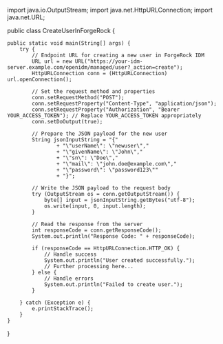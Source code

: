 import java.io.OutputStream;
import java.net.HttpURLConnection;
import java.net.URL;

public class CreateUserInForgeRock {

    public static void main(String[] args) {
        try {
            // Endpoint URL for creating a new user in ForgeRock IDM
            URL url = new URL("https://your-idm-server.example.com/openidm/managed/user?_action=create");
            HttpURLConnection conn = (HttpURLConnection) url.openConnection();

            // Set the request method and properties
            conn.setRequestMethod("POST");
            conn.setRequestProperty("Content-Type", "application/json");
            conn.setRequestProperty("Authorization", "Bearer YOUR_ACCESS_TOKEN"); // Replace YOUR_ACCESS_TOKEN appropriately
            conn.setDoOutput(true);

            // Prepare the JSON payload for the new user
            String jsonInputString = "{"
                    + "\"userName\": \"newuser\","
                    + "\"givenName\": \"John\","
                    + "\"sn\": \"Doe\","
                    + "\"mail\": \"john.doe@example.com\","
                    + "\"password\": \"password123\""
                    + "}";

            // Write the JSON payload to the request body
            try (OutputStream os = conn.getOutputStream()) {
                byte[] input = jsonInputString.getBytes("utf-8");
                os.write(input, 0, input.length);
            }

            // Read the response from the server
            int responseCode = conn.getResponseCode();
            System.out.println("Response Code: " + responseCode);

            if (responseCode == HttpURLConnection.HTTP_OK) {
                // Handle success
                System.out.println("User created successfully.");
                // Further processing here...
            } else {
                // Handle errors
                System.out.println("Failed to create user.");
            }

        } catch (Exception e) {
            e.printStackTrace();
        }
    }
}
